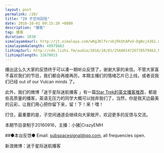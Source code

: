```yaml
---
layout: post
permalink: /20/
title: "20 子空间回信"
date: 2016-10-01 09:15:20 +0800
description: "播客"
tag: 播客 
duration: 2038
ximalayam4aurl: http://jt.ximalaya.com/wKgJKlfvrsbjRkQtAPvU-DgNzj4361.m4a?channel=rss&amp;album_id=3135361&amp;track_id=22492220&amp;uid=6418191&amp;jt=http://audio.xmcdn.com/group18/M04/48/45/wKgJKlfvrsbjRkQtAPvU-DgNzj4361.m4a
ximalayam4alength: 48979883
lizhimp3url: http://cdn.lizhi.fm/audio/2016/10/01/2560014726778579462_hd.mp3
lizhimp3length: 32670015
---   
```


播出这么久大家的反馈终于可以凑一期听众反馈了，谢谢大家的来信。不管大家喜不喜欢我们的节目，我们都会再接再厉。本期主播们的情绪芯片已上线，或者说我们已经 out of our Vulcan minds 了。

此外，我们的微博「迷于星际迷航播客 」有一篇[Star Trek的英文播客推荐](http://weibo.com/ttarticle/p/show?id=2309404019291941931844#_0)，都是些高质量的播客，英语无压力的同学大概可以抛弃我们了，当然，你是我天边最美的云彩，让我们用心把你留下来，留！下！来！嘿！

打住，最重要的是，子空间通道会继续向大家敞开，欢迎更多的反馈与交流。

本期节目录制于20160916，主播：小猪\|CrazyEMH

##●本台反馈●
Email: subspacesignal@qq.com, all frequencies open.

新浪微博：迷于星际迷航播客
